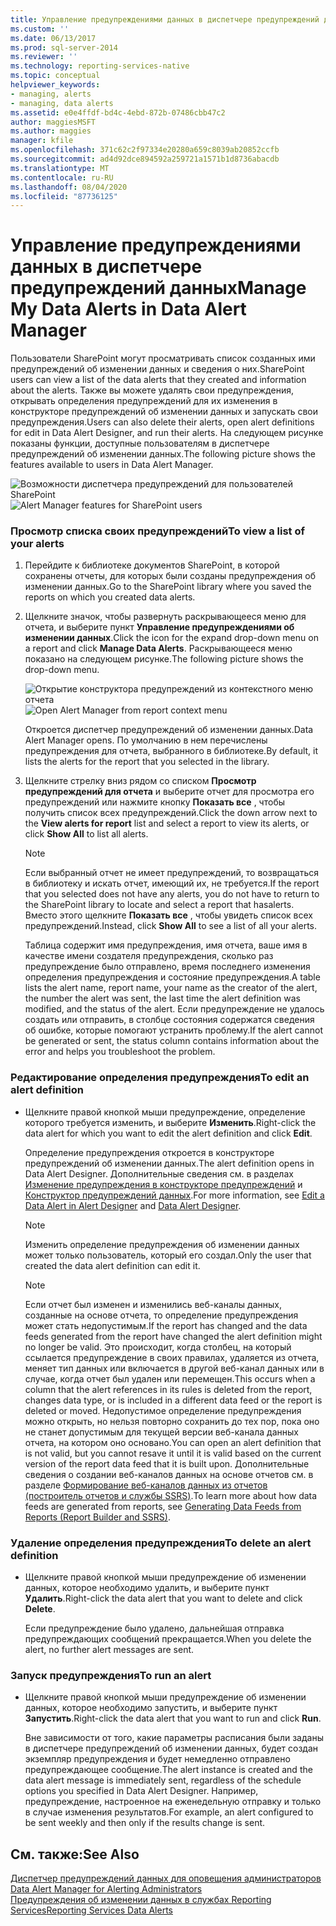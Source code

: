 ```yaml
---
title: Управление предупреждениями данных в диспетчере предупреждений данных | Документы Майкрософт
ms.custom: ''
ms.date: 06/13/2017
ms.prod: sql-server-2014
ms.reviewer: ''
ms.technology: reporting-services-native
ms.topic: conceptual
helpviewer_keywords:
- managing, alerts
- managing, data alerts
ms.assetid: e0e4ffdf-bd4c-4ebd-872b-07486cbb47c2
author: maggiesMSFT
ms.author: maggies
manager: kfile
ms.openlocfilehash: 371c62c2f97334e20280a659c8039ab20852ccfb
ms.sourcegitcommit: ad4d92dce894592a259721a1571b1d8736abacdb
ms.translationtype: MT
ms.contentlocale: ru-RU
ms.lasthandoff: 08/04/2020
ms.locfileid: "87736125"
---
```

# <a name="manage-my-data-alerts-in-data-alert-manager"></a><span data-ttu-id="3ee0f-102">Управление предупреждениями данных в диспетчере предупреждений данных</span><span class="sxs-lookup"><span data-stu-id="3ee0f-102">Manage My Data Alerts in Data Alert Manager</span></span>
  <span data-ttu-id="3ee0f-103">Пользователи SharePoint могут просматривать список созданных ими предупреждений об изменении данных и сведения о них.</span><span class="sxs-lookup"><span data-stu-id="3ee0f-103">SharePoint users can view a list of the data alerts that they created and information about the alerts.</span></span> <span data-ttu-id="3ee0f-104">Также вы можете удалять свои предупреждения, открывать определения предупреждений для их изменения в конструкторе предупреждений об изменении данных и запускать свои предупреждения.</span><span class="sxs-lookup"><span data-stu-id="3ee0f-104">Users can also delete their alerts, open alert definitions for edit in Data Alert Designer, and run their alerts.</span></span> <span data-ttu-id="3ee0f-105">На следующем рисунке показаны функции, доступные пользователям в диспетчере предупреждений об изменении данных.</span><span class="sxs-lookup"><span data-stu-id="3ee0f-105">The following picture shows the features available to users in Data Alert Manager.</span></span>  
  
 <span data-ttu-id="3ee0f-106">![Возможности диспетчера предупреждений для пользователей SharePoint](media/rs-alertmanageriw.gif "Возможности диспетчера предупреждений для пользователей SharePoint")</span><span class="sxs-lookup"><span data-stu-id="3ee0f-106">![Alert Manager features for SharePoint users](media/rs-alertmanageriw.gif "Alert Manager features for SharePoint users")</span></span>  
  
### <a name="to-view-a-list-of-your-alerts"></a><span data-ttu-id="3ee0f-107">Просмотр списка своих предупреждений</span><span class="sxs-lookup"><span data-stu-id="3ee0f-107">To view a list of your alerts</span></span>  
  
1.  <span data-ttu-id="3ee0f-108">Перейдите к библиотеке документов SharePoint, в которой сохранены отчеты, для которых были созданы предупреждения об изменении данных.</span><span class="sxs-lookup"><span data-stu-id="3ee0f-108">Go to the SharePoint library where you saved the reports on which you created data alerts.</span></span>  
  
2.  <span data-ttu-id="3ee0f-109">Щелкните значок, чтобы развернуть раскрывающееся меню для отчета, и выберите пункт **Управление предупреждениями об изменении данных**.</span><span class="sxs-lookup"><span data-stu-id="3ee0f-109">Click the icon for the expand drop-down menu on a report and click **Manage Data Alerts**.</span></span> <span data-ttu-id="3ee0f-110">Раскрывающееся меню показано на следующем рисунке.</span><span class="sxs-lookup"><span data-stu-id="3ee0f-110">The following picture shows the drop-down menu.</span></span>  
  
     <span data-ttu-id="3ee0f-111">![Открытие конструктора предупреждений из контекстного меню отчета](media/rs-openalertmanager.gif "Открытие конструктора предупреждений из контекстного меню отчета")</span><span class="sxs-lookup"><span data-stu-id="3ee0f-111">![Open Alert Manager from report context menu](media/rs-openalertmanager.gif "Open Alert Manager from report context menu")</span></span>  
  
     <span data-ttu-id="3ee0f-112">Откроется диспетчер предупреждений об изменении данных.</span><span class="sxs-lookup"><span data-stu-id="3ee0f-112">Data Alert Manager opens.</span></span> <span data-ttu-id="3ee0f-113">По умолчанию в нем перечислены предупреждения для отчета, выбранного в библиотеке.</span><span class="sxs-lookup"><span data-stu-id="3ee0f-113">By default, it lists the alerts for the report that you selected in the library.</span></span>  
  
3.  <span data-ttu-id="3ee0f-114">Щелкните стрелку вниз рядом со списком **Просмотр предупреждений для отчета** и выберите отчет для просмотра его предупреждений или нажмите кнопку **Показать все** , чтобы получить список всех предупреждений.</span><span class="sxs-lookup"><span data-stu-id="3ee0f-114">Click the down arrow next to the **View alerts for report** list and select a report to view its alerts, or click **Show All** to list all alerts.</span></span>  
  
    > [!NOTE]  
    >  <span data-ttu-id="3ee0f-115">Если выбранный отчет не имеет предупреждений, то возвращаться в библиотеку и искать отчет, имеющий их, не требуется.</span><span class="sxs-lookup"><span data-stu-id="3ee0f-115">If the report that you selected does not have any alerts, you do not have to return to the SharePoint library to locate and select a report that hasalerts.</span></span> <span data-ttu-id="3ee0f-116">Вместо этого щелкните **Показать все** , чтобы увидеть список всех предупреждений.</span><span class="sxs-lookup"><span data-stu-id="3ee0f-116">Instead, click **Show All** to see a list of all your alerts.</span></span>  
  
     <span data-ttu-id="3ee0f-117">Таблица содержит имя предупреждения, имя отчета, ваше имя в качестве имени создателя предупреждения, сколько раз предупреждение было отправлено, время последнего изменения определения предупреждения и состояние предупреждения.</span><span class="sxs-lookup"><span data-stu-id="3ee0f-117">A table lists the alert name, report name, your name as the creator of the alert, the number the alert was sent, the last time the alert definition was modified, and the status of the alert.</span></span> <span data-ttu-id="3ee0f-118">Если предупреждение не удалось создать или отправить, в столбце состояния содержатся сведения об ошибке, которые помогают устранить проблему.</span><span class="sxs-lookup"><span data-stu-id="3ee0f-118">If the alert cannot be generated or sent, the status column contains information about the error and helps you troubleshoot the problem.</span></span>  
  
### <a name="to-edit-an-alert-definition"></a><span data-ttu-id="3ee0f-119">Редактирование определения предупреждения</span><span class="sxs-lookup"><span data-stu-id="3ee0f-119">To edit an alert definition</span></span>  
  
-   <span data-ttu-id="3ee0f-120">Щелкните правой кнопкой мыши предупреждение, определение которого требуется изменить, и выберите **Изменить**.</span><span class="sxs-lookup"><span data-stu-id="3ee0f-120">Right-click the data alert for which you want to edit the alert definition and click **Edit**.</span></span>  
  
     <span data-ttu-id="3ee0f-121">Определение предупреждения откроется в конструкторе предупреждений об изменении данных.</span><span class="sxs-lookup"><span data-stu-id="3ee0f-121">The alert definition opens in Data Alert Designer.</span></span> <span data-ttu-id="3ee0f-122">Дополнительные сведения см. в разделах [Изменение предупреждения в конструкторе предупреждений](edit-a-data-alert-in-alert-designer.md) и [Конструктор предупреждений данных](../../2014/reporting-services/data-alert-designer.md).</span><span class="sxs-lookup"><span data-stu-id="3ee0f-122">For more information, see [Edit a Data Alert in Alert Designer](edit-a-data-alert-in-alert-designer.md) and [Data Alert Designer](../../2014/reporting-services/data-alert-designer.md).</span></span>  
  
    > [!NOTE]  
    >  <span data-ttu-id="3ee0f-123">Изменить определение предупреждения об изменении данных может только пользователь, который его создал.</span><span class="sxs-lookup"><span data-stu-id="3ee0f-123">Only the user that created the data alert definition can edit it.</span></span>  
  
    > [!NOTE]  
    >  <span data-ttu-id="3ee0f-124">Если отчет был изменен и изменились веб-каналы данных, созданные на основе отчета, то определение предупреждения может стать недопустимым.</span><span class="sxs-lookup"><span data-stu-id="3ee0f-124">If the report has changed and the data feeds generated from the report have changed the alert definition might no longer be valid.</span></span> <span data-ttu-id="3ee0f-125">Это происходит, когда столбец, на который ссылается предупреждение в своих правилах, удаляется из отчета, меняет тип данных или включается в другой веб-канал данных или в случае, когда отчет был удален или перемещен.</span><span class="sxs-lookup"><span data-stu-id="3ee0f-125">This occurs when a column that the alert references in its rules is deleted from the report, changes data type, or is included in a different data feed or the report is deleted or moved.</span></span> <span data-ttu-id="3ee0f-126">Недопустимое определение предупреждения можно открыть, но нельзя повторно сохранить до тех пор, пока оно не станет допустимым для текущей версии веб-канала данных отчета, на котором оно основано.</span><span class="sxs-lookup"><span data-stu-id="3ee0f-126">You can open an alert definition that is not valid, but you cannot resave it until it is valid based on the current version of the report data feed that it is built upon.</span></span> <span data-ttu-id="3ee0f-127">Дополнительные сведения о создании веб-каналов данных на основе отчетов см. в разделе [Формирование веб-каналов данных из отчетов (построитель отчетов и службы SSRS)](report-builder/generating-data-feeds-from-reports-report-builder-and-ssrs.md).</span><span class="sxs-lookup"><span data-stu-id="3ee0f-127">To learn more about how data feeds are generated from reports, see [Generating Data Feeds from Reports &#40;Report Builder and SSRS&#41;](report-builder/generating-data-feeds-from-reports-report-builder-and-ssrs.md).</span></span>  
  
### <a name="to-delete-an-alert-definition"></a><span data-ttu-id="3ee0f-128">Удаление определения предупреждения</span><span class="sxs-lookup"><span data-stu-id="3ee0f-128">To delete an alert definition</span></span>  
  
-   <span data-ttu-id="3ee0f-129">Щелкните правой кнопкой мыши предупреждение об изменении данных, которое необходимо удалить, и выберите пункт **Удалить**.</span><span class="sxs-lookup"><span data-stu-id="3ee0f-129">Right-click the data alert that you want to delete and click **Delete**.</span></span>  
  
     <span data-ttu-id="3ee0f-130">Если предупреждение было удалено, дальнейшая отправка предупреждающих сообщений прекращается.</span><span class="sxs-lookup"><span data-stu-id="3ee0f-130">When you delete the alert, no further alert messages are sent.</span></span>  
  
### <a name="to-run-an-alert"></a><span data-ttu-id="3ee0f-131">Запуск предупреждения</span><span class="sxs-lookup"><span data-stu-id="3ee0f-131">To run an alert</span></span>  
  
-   <span data-ttu-id="3ee0f-132">Щелкните правой кнопкой мыши предупреждение об изменении данных, которое необходимо запустить, и выберите пункт **Запустить**.</span><span class="sxs-lookup"><span data-stu-id="3ee0f-132">Right-click the data alert that you want to run and click **Run**.</span></span>  
  
     <span data-ttu-id="3ee0f-133">Вне зависимости от того, какие параметры расписания были заданы в диспетчере предупреждений об изменении данных, будет создан экземпляр предупреждения и будет немедленно отправлено предупреждающее сообщение.</span><span class="sxs-lookup"><span data-stu-id="3ee0f-133">The alert instance is created and the data alert message is immediately sent, regardless of the schedule options you specified in Data Alert Designer.</span></span> <span data-ttu-id="3ee0f-134">Например, предупреждение, настроенное на еженедельную отправку и только в случае изменения результатов.</span><span class="sxs-lookup"><span data-stu-id="3ee0f-134">For example, an alert configured to be sent weekly and then only if the results change is sent.</span></span>  
  
## <a name="see-also"></a><span data-ttu-id="3ee0f-135">См. также:</span><span class="sxs-lookup"><span data-stu-id="3ee0f-135">See Also</span></span>  
 <span data-ttu-id="3ee0f-136">[Диспетчер предупреждений данных для оповещения администраторов](../../2014/reporting-services/data-alert-manager-for-alerting-administrators.md) </span><span class="sxs-lookup"><span data-stu-id="3ee0f-136">[Data Alert Manager for Alerting Administrators](../../2014/reporting-services/data-alert-manager-for-alerting-administrators.md) </span></span>  
 [<span data-ttu-id="3ee0f-137">Предупреждения об изменении данных в службах Reporting Services</span><span class="sxs-lookup"><span data-stu-id="3ee0f-137">Reporting Services Data Alerts</span></span>](../ssms/agent/alerts.md)  
  
  
